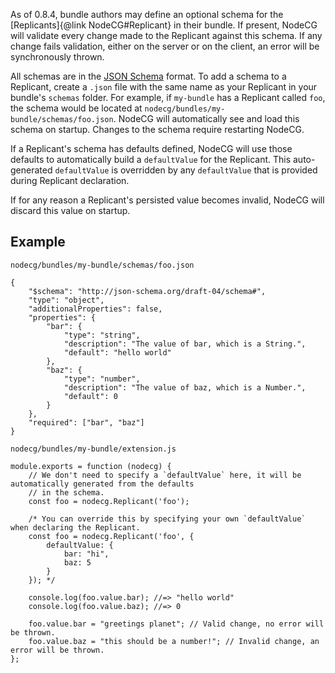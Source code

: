 As of 0.8.4, bundle authors may define an optional schema for the [Replicants]{@link NodeCG#Replicant} in their bundle.
If present, NodeCG will validate every change made to the Replicant against this schema. 
If any change fails validation, either on the server or on the client, an error will be synchronously thrown.

All schemas are in the [JSON Schema](http://json-schema.org/) format. To add a schema to a Replicant, 
create a `.json` file with the same name as your Replicant in your bundle's `schemas` folder. For example, 
if `my-bundle` has a Replicant called `foo`, the schema would be located at `nodecg/bundles/my-bundle/schemas/foo.json`. 
NodeCG will automatically see and load this schema on startup. Changes to the schema require restarting NodeCG.

If a Replicant's schema has defaults defined, NodeCG will use those defaults to automatically build a `defaultValue`
for the Replicant. This auto-generated `defaultValue` is overridden by any `defaultValue` that is provided during Replicant
declaration.

If for any reason a Replicant's persisted value becomes invalid, NodeCG will discard this value on startup.

## Example
`nodecg/bundles/my-bundle/schemas/foo.json`
```
{
	"$schema": "http://json-schema.org/draft-04/schema#",
	"type": "object",
	"additionalProperties": false,
	"properties": {
		"bar": {
			"type": "string",
			"description": "The value of bar, which is a String.",
			"default": "hello world"
		},
		"baz": {
			"type": "number",
			"description": "The value of baz, which is a Number.",
			"default": 0
		}
	},
	"required": ["bar", "baz"]
}
```

`nodecg/bundles/my-bundle/extension.js`
```
module.exports = function (nodecg) {
	// We don't need to specify a `defaultValue` here, it will be automatically generated from the defaults
	// in the schema.
	const foo = nodecg.Replicant('foo');
	
	/* You can override this by specifying your own `defaultValue` when declaring the Replicant.
	const foo = nodecg.Replicant('foo', {
		defaultValue: {
			bar: "hi",
			baz: 5
		}
	}); */
	
	console.log(foo.value.bar); //=> "hello world"
	console.log(foo.value.baz); //=> 0
	
	foo.value.bar = "greetings planet"; // Valid change, no error will be thrown.
	foo.value.baz = "this should be a number!"; // Invalid change, an error will be thrown.
};
```

